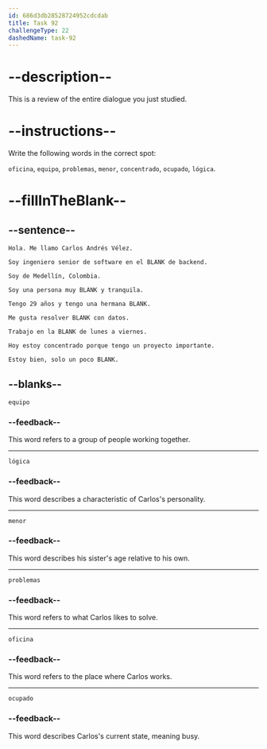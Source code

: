 ```yaml
---
id: 686d3db28528724952cdcdab
title: Task 92
challengeType: 22
dashedName: task-92
---
```


<!-- REVIEW -->

# --description--

This is a review of the entire dialogue you just studied.

# --instructions--

Write the following words in the correct spot:

`oficina`, `equipo`, `problemas`, `menor`, `concentrado`, `ocupado`, `lógica`.

# --fillInTheBlank--

## --sentence--

`Hola. Me llamo Carlos Andrés Vélez.`

`Soy ingeniero senior de software en el BLANK de backend.`

`Soy de Medellín, Colombia.`

`Soy una persona muy BLANK y tranquila.`

`Tengo 29 años y tengo una hermana BLANK.`

`Me gusta resolver BLANK con datos.`

`Trabajo en la BLANK de lunes a viernes.`

`Hoy estoy concentrado porque tengo un proyecto importante.`

`Estoy bien, solo un poco BLANK.`

## --blanks--

`equipo`

### --feedback--

This word refers to a group of people working together.

---

`lógica`

### --feedback--

This word describes a characteristic of Carlos's personality.

---

`menor`

### --feedback--

This word describes his sister's age relative to his own.

---

`problemas`

### --feedback--

This word refers to what Carlos likes to solve.

---

`oficina`

### --feedback--

This word refers to the place where Carlos works.

---

`ocupado`

### --feedback--

This word describes Carlos's current state, meaning busy.

